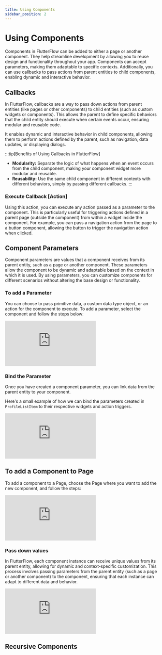 ```yaml
---
title: Using Components
sidebar_position: 2
---
```


# Using Components

Components in FlutterFlow can be added to either a page or another component. They help streamline
development by allowing you to reuse design and functionality throughout your app. Components can
accept parameters, making them adaptable to specific contexts. Additionally, you can use callbacks
to pass actions from parent entities to child components, enabling dynamic and interactive behavior.

## Callbacks

In FlutterFlow, callbacks are a way to pass down actions from parent entities (like pages or other
components) to child entities (such as custom widgets or components). This allows the parent to
define specific behaviors that the child entity should execute when certain events occur, ensuring
modular and reusable code.

It enables dynamic and interactive behavior in child components, allowing them to perform actions
defined by the parent, such as navigation, data updates, or displaying dialogs.

:::tip[Benefits of Using Callbacks in FlutterFlow]

- **Modularity:** Separate the logic of what happens when an event occurs from the child component,
  making your component widget more modular and reusable.
- **Reusability:** Use the same child component in different contexts with different behaviors,
  simply by passing different callbacks.
  :::

<!---TODO Add Diagram --->
### Execute Callback [Action]

Using this action, you can execute any action passed as a parameter to the component. This is
particularly useful for triggering actions defined in a parent page (outside the component) from
within a widget inside the component. For example, you can pass a navigation action from the page to
a button component, allowing the button to trigger the navigation action when clicked.

## Component Parameters

Component parameters are values that a component receives from its parent entity, such as a page or
another component. These parameters allow the component to be dynamic and adaptable based on the
context in which it is used. By using parameters, you can customize components for different
scenarios without altering the base design or functionality.

### To add a Parameter

You can choose to pass primitive data, a custom data type object, or an action for the component to
execute. To add a parameter, select the component and follow the steps below:

<div style={{
    position: 'relative',
    paddingBottom: 'calc(56.67989417989418% + 41px)', // Keeps the aspect ratio and additional padding
    height: 0,
    width: '100%'
}}>
    <iframe 
        src="https://demo.arcade.software/chgEkWJpUFAIUzoB0LuG?embed&show_copy_link=true"
        title="Adding a Parameter"
        style={{
            position: 'absolute',
            top: 0,
            left: 0,
            width: '100%',
            height: '100%',
            colorScheme: 'light'
        }}
        frameborder="0"
        loading="lazy"
        webkitAllowFullScreen
        mozAllowFullScreen
        allowFullScreen
        allow="clipboard-write">
    </iframe>
</div>

### Bind the Parameter

Once you have created a component parameter, you can link data from the parent entity to your
component.

Here's a small example of how we can bind the parameters created in `ProfileListItem` to their
respective widgets and action triggers.

<div style={{
    position: 'relative',
    paddingBottom: 'calc(56.67989417989418% + 41px)', // Keeps the aspect ratio and additional padding
    height: 0,
    width: '100%'
}}>
    <iframe 
        src="https://demo.arcade.software/ixR32sxe5W97bEaS1hTt?embed&show_copy_link=true"
        title="Bind Parameters in Components"
        style={{
            position: 'absolute',
            top: 0,
            left: 0,
            width: '100%',
            height: '100%',
            colorScheme: 'light'
        }}
        frameborder="0"
        loading="lazy"
        webkitAllowFullScreen
        mozAllowFullScreen
        allowFullScreen
        allow="clipboard-write">
    </iframe>
</div>

## To add a Component to Page

To add a component to a Page, choose the Page where you want to add the new component, and follow
the steps:


<div style={{
    position: 'relative',
    paddingBottom: 'calc(56.67989417989418% + 41px)', // Keeps the aspect ratio and additional padding
    height: 0,
    width: '100%'
}}>
    <iframe 
        src="https://demo.arcade.software/EBpdB2PtNGPGzKh7O2eQ?embed&show_copy_link=true"
        title="Add component to Page"
        style={{
            position: 'absolute',
            top: 0,
            left: 0,
            width: '100%',
            height: '100%',
            colorScheme: 'light'
        }}
        frameborder="0"
        loading="lazy"
        webkitAllowFullScreen
        mozAllowFullScreen
        allowFullScreen
        allow="clipboard-write">
    </iframe>
</div>

### Pass down values

In FlutterFlow, each component instance can receive unique values from its parent entity, allowing
for dynamic and context-specific customization. This process involves passing parameters from the
parent entity (such as a page or another component) to the component, ensuring that each instance
can adapt to different data and behavior.

<div style={{
    position: 'relative',
    paddingBottom: 'calc(56.67989417989418% + 41px)', // Keeps the aspect ratio and additional padding
    height: 0,
    width: '100%'
}}>
    <iframe 
        src="https://demo.arcade.software/t4r4TKLGrRvdthCZYdvm?embed&show_copy_link=true"
        title="Pass Down Values"
        style={{
            position: 'absolute',
            top: 0,
            left: 0,
            width: '100%',
            height: '100%',
            colorScheme: 'light'
        }}
        frameborder="0"
        loading="lazy"
        webkitAllowFullScreen
        mozAllowFullScreen
        allowFullScreen
        allow="clipboard-write">
    </iframe>
</div>

## Recursive Components

<!--- TODO Will add in a new PR when new feature gets deployed. --->

